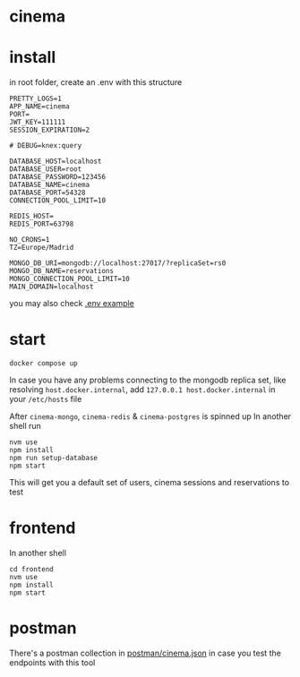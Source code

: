 # cinema

# install

in root folder, create an .env with this structure
```
PRETTY_LOGS=1
APP_NAME=cinema
PORT=
JWT_KEY=111111
SESSION_EXPIRATION=2

# DEBUG=knex:query

DATABASE_HOST=localhost
DATABASE_USER=root
DATABASE_PASSWORD=123456
DATABASE_NAME=cinema
DATABASE_PORT=54328
CONNECTION_POOL_LIMIT=10

REDIS_HOST=
REDIS_PORT=63798

NO_CRONS=1
TZ=Europe/Madrid

MONGO_DB_URI=mongodb://localhost:27017/?replicaSet=rs0
MONGO_DB_NAME=reservations
MONGO_CONNECTION_POOL_LIMIT=10
MAIN_DOMAIN=localhost
```

you may also check [.env example](.env.example)

# start

```
docker compose up
```

In case you have any problems connecting to the mongodb replica set,
like resolving `host.docker.internal`, add 
`127.0.0.1 host.docker.internal`
in your `/etc/hosts` file


After `cinema-mongo`, `cinema-redis` & `cinema-postgres` is spinned up
In another shell run
```
nvm use
npm install
npm run setup-database
npm start
```

This will get you a default set of users, cinema sessions and reservations to test 

# frontend

In another shell

```
cd frontend
nvm use
npm install
npm start
```

# postman

There's a postman collection in [postman/cinema.json](postman/cinema.json)
in case you test the endpoints with this tool